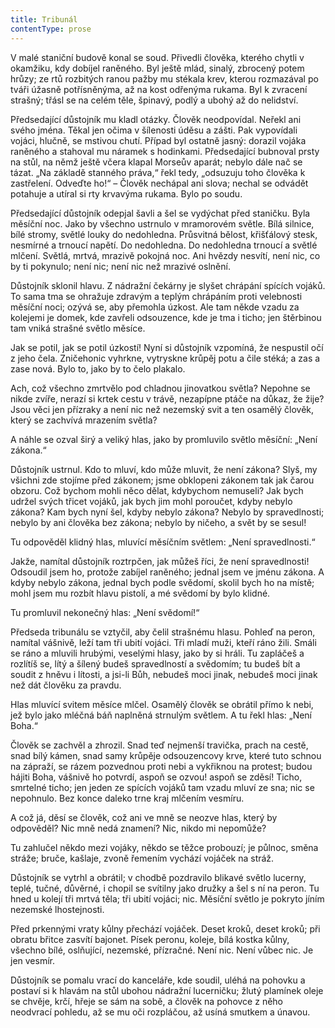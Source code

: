 ```yaml
---
title: Tribunál
contentType: prose
---
```


<section>

V malé staniční budově konal se soud. Přivedli člověka, kterého chytli v okamžiku, kdy dobíjel raněného. Byl ještě mlád, sinalý, zbrocený potem hrůzy; ze rtů rozbitých ranou pažby mu stékala krev, kterou rozmazával po tváři úžasně potřísněnýma, až na kost odřenýma rukama. Byl k zvracení strašný; třásl se na celém těle, špinavý, podlý a ubohý až do nelidství.

Předsedající důstojník mu kladl otázky. Člověk neodpovídal. Neřekl ani svého jména. Těkal jen očima v šílenosti úděsu a zášti. Pak vypovídali vojáci, hlučně, se mstivou chutí. Případ byl ostatně jasný: dorazil vojáka raněného a stahoval mu náramek s hodinkami. Předsedající bubnoval prsty na stůl, na němž ještě včera klapal Morseův aparát; nebylo dále nač se tázat. „Na základě stanného práva,“ řekl tedy, „odsuzuju toho člověka k zastřelení. Odveďte ho!“ – Člověk nechápal ani slova; nechal se odvádět potahuje a utíral si rty krvavýma rukama. Bylo po soudu.

Předsedající důstojník odepjal šavli a šel se vydýchat před staničku. Byla měsíční noc. Jako by všechno ustrnulo v mramorovém světle. Bílá silnice, bílé stromy, světlé louky do nedohledna. Průsvitná bělost, křišťálový stesk, nesmírné a trnoucí napětí. Do nedohledna. Do nedohledna trnoucí a světlé mlčení. Světlá, mrtvá, mrazivě pokojná noc. Ani hvězdy nesvítí, není nic, co by ti pokynulo; není nic; není nic než mrazivé oslnění.

Důstojník sklonil hlavu. Z nádražní čekárny je slyšet chrápání spících vojáků. To sama tma se ohražuje zdravým a teplým chrápáním proti velebnosti měsíční noci; ozývá se, aby přemohla úzkost. Ale tam někde vzadu za kolejemi je domek, kde zavřeli odsouzence, kde je tma i ticho; jen štěrbinou tam vniká strašné světlo měsíce.

Jak se potil, jak se potil úzkostí! Nyní si důstojník vzpomíná, že nespustil očí z jeho čela. Zničehonic vyhrkne, vytryskne krůpěj potu a čile stéká; a zas a zase nová. Bylo to, jako by to čelo plakalo.

Ach, což všechno zmrtvělo pod chladnou jinovatkou světla? Nepohne se nikde zvíře, nerazí si krtek cestu v trávě, nezapípne ptáče na důkaz, že žije? Jsou věci jen přízraky a není nic než nezemský svit a ten osamělý člověk, který se zachvívá mrazením světla?

A náhle se ozval širý a veliký hlas, jako by promluvilo světlo měsíční: „Není zákona.“

Důstojník ustrnul. Kdo to mluví, kdo může mluvit, že není zákona? Slyš, my všichni zde stojíme před zákonem; jsme obklopeni zákonem tak jak čarou obzoru. Což bychom mohli něco dělat, kdybychom nemuseli? Jak bych udržel svých třicet vojáků, jak bych jim mohl poroučet, kdyby nebylo zákona? Kam bych nyní šel, kdyby nebylo zákona? Nebylo by spravedlnosti; nebylo by ani člověka bez zákona; nebylo by ničeho, a svět by se sesul!

Tu odpověděl klidný hlas, mluvící měsíčním světlem: „Není spravedlnosti.“

Jakže, namítal důstojník roztrpčen, jak můžeš říci, že není spravedlnosti! Odsoudil jsem ho, protože zabíjel raněného; jednal jsem ve jménu zákona. A kdyby nebylo zákona, jednal bych podle svědomí, skolil bych ho na místě; mohl jsem mu rozbít hlavu pistolí, a mé svědomí by bylo klidné.

Tu promluvil nekonečný hlas: „Není svědomí!“

Předseda tribunálu se vztyčil, aby čelil strašnému hlasu. Pohleď na peron, namítal vášnivě, leží tam tři ubití vojáci. Tři mladí muži, kteří ráno žili. Smáli se ráno a mluvili hrubými, veselými hlasy, jako by si hráli. Tu zapláčeš a rozlítíš se, lítý a šílený budeš spravedlností a svědomím; tu budeš bít a soudit z hněvu i lítosti, a jsi-li Bůh, nebudeš moci jinak, nebudeš moci jinak než dát člověku za pravdu.

Hlas mluvící svitem měsíce mlčel. Osamělý člověk se obrátil přímo k nebi, jež bylo jako mléčná báň naplněná strnulým světlem. A tu řekl hlas: „Není Boha.“

Člověk se zachvěl a zhrozil. Snad teď nejmenší travička, prach na cestě, snad bílý kámen, snad samy krůpěje odsouzencovy krve, které tuto schnou na zápraží, se rázem pozvednou proti nebi a vykřiknou na protest; budou hájiti Boha, vášnivě ho potvrdí, aspoň se ozvou! aspoň se zděsí! Ticho, smrtelné ticho; jen jeden ze spících vojáků tam vzadu mluví ze sna; nic se nepohnulo. Bez konce daleko trne kraj mlčením vesmíru.

A což já, děsí se člověk, což ani ve mně se neozve hlas, který by odpověděl? Nic mně nedá znamení? Nic, nikdo mi nepomůže?

Tu zahlučel někdo mezi vojáky, někdo se těžce probouzí; je půlnoc, směna stráže; bruče, kašlaje, zvoně řemením vychází vojáček na stráž.

Důstojník se vytrhl a obrátil; v chodbě pozdravilo blikavé světlo lucerny, teplé, tučné, důvěrné, i chopil se svítilny jako družky a šel s ní na peron. Tu hned u kolejí tři mrtvá těla; tři ubití vojáci; nic. Měsíční světlo je pokryto jíním nezemské lhostejnosti.

Před prkennými vraty kůlny přechází vojáček. Deset kroků, deset kroků; při obratu břitce zasvítí bajonet. Písek peronu, koleje, bílá kostka kůlny, všechno bílé, oslňující, nezemské, přízračné. Není nic. Není vůbec nic. Je jen vesmír.

Důstojník se pomalu vrací do kanceláře, kde soudil, uléhá na pohovku a postaví si k hlavám na stůl ubohou nádražní lucerničku; žlutý plamínek oleje se chvěje, krčí, hřeje se sám na sobě, a člověk na pohovce z něho neodvrací pohledu, až se mu oči rozpláčou, až usíná smutkem a únavou.

</section>

[^1]: Mary, jak se daří? Pěkně jsi hrála! _Pozn. red_.

[^2]: Máš talent, … ty jsi tak chytrá! Pověz, co by ti měl papa darovat? _Pozn. red._

[^3]: Nechtěla bych mít jen tolik hodin. _Pozn. red._

[^4]: No no, přirozeně … ne, jak jsi chytrá! _Pozn. red._

[^5]: Ano, mé dítě, to můžeš. _Pozn. red._

[^6]: A, to jste vy. _Pozn. red._

[^7]: Ano, paní hraběnko. _Pozn. red._

[^8]: Snad nečekáte, že se omluvím? _Pozn. red._

[^9]: Nuže, není tedy důvod, abyste mi stála v cestě. _Pozn. red._

[^10]: Vezměte si švestky, slečno. _Pozn. red._

[^11]: Díky, díky, paní hraběnko.“ _Pozn. red._

[^12]: Bájný obr Argus (Argos) měl mnoho očí, z nichž jedno stále bdělo. _Pozn. red._

[^13]: … seď rovně! _Pozn. red._

[^14]: Mohu se projet? _Pozn. red._

[^15]: Pojedeš s námi? _Pozn. red._

[^16]: Výřit – vejrat. _Pozn. red._

[^17]: Co, Olga nejde? _Pozn. red._

[^18]: Komplicita (z franc.) – srozumění. _Pozn. red._

[^19]: Lambrekýny (franc.) – obloukové záclonky, závěsy. _Pozn. red._
